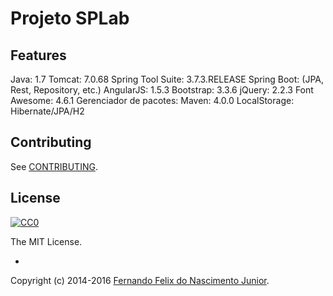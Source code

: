 # Projeto SPLab

## Features

Java: 1.7
Tomcat: 7.0.68
Spring Tool Suite: 3.7.3.RELEASE
Spring Boot: (JPA, Rest, Repository, etc.)
AngularJS: 1.5.3
Bootstrap: 3.3.6
jQuery: 2.2.3
Font Awesome: 4.6.1
Gerenciador de pacotes: Maven: 4.0.0
LocalStorage: Hibernate/JPA/H2

## Contributing

See [CONTRIBUTING](/CONTRIBUTING.md).

## License

[![CC0](https://i.creativecommons.org/l/by-nc-sa/4.0/88x31.png)](https://creativecommons.org/licenses/by-nc-sa/4.0/)

The MIT License.

-

Copyright (c) 2014-2016 [Fernando Felix do Nascimento Junior](https://github.com/fernandojunior/).
